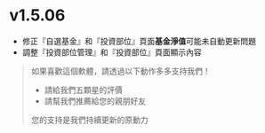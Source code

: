 # v1.5.06
- 修正『自選基金』和『投資部位』頁面**基金淨值**可能未自動更新問題
- 調整『投資部位管理』和『投資部位』頁面顯示內容

> 如果喜歡這個軟體，請透過以下動作多多支持我們！
> - 請給我們五顆星的評價
> - 請幫我們推薦給您的親朋好友
> 
> 您的支持是我們持續更新的原動力

 